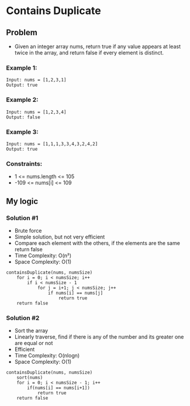 # Contains Duplicate

## Problem

- Given an integer array nums, return true if any value appears at least twice in the array, and return false if every element is distinct.

### Example 1:
```
Input: nums = [1,2,3,1]
Output: true
```

### Example 2:
```
Input: nums = [1,2,3,4]
Output: false
```

### Example 3:
```
Input: nums = [1,1,1,3,3,4,3,2,4,2]
Output: true
```

### Constraints:

- 1 <= nums.length <= 105
- -109 <= nums[i] <= 109

## My logic

### Solution #1
- Brute force
- Simple solution, but not very efficient
- Compare each element with the others, if the elements are the same return false
- Time Complexity: O(n²)
- Space Complexity: O(1)
```
containsDuplicate(nums, numsSize)
    for i = 0; i < numsSize; i++
        if i < numsSize - 1
            for j = i+1; j < numsSize; j++
                if nums[i] == nums[j]
                    return true
    return false
```

### Solution #2
- Sort the array
- Linearly traverse, find if there is any of the number and its greater one are equal or not
- Efficient
- Time Complexity: O(nlogn)
- Space Complexity: O(1)
```
containsDuplicate(nums, numsSize)
    sort(nums)
    for i = 0; i < numsSize - 1; i++
        if(nums[i] == nums[i+1]) 
            return true
    return false
```